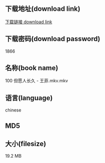 ## 下载地址(download link)
[下载链接 download link](https://voluble-croquembouche-d321dc.netlify.app/?s=100+%E4%BD%86%E6%84%BF%E4%BA%BA%E9%95%BF%E4%B9%85+-+%E7%8E%8B%E8%8F%B2.mkv)

## 下载密码(download password)
1866

## 名称(book name)
100 但愿人长久 - 王菲.mkv.mkv

## 语言(language)
chinese

## MD5


## 大小(filesize)
19.2 MB
